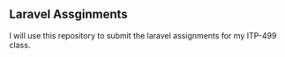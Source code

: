 ## Laravel Assginments

I will use this repository to submit the laravel assignments for my ITP-499 class.


